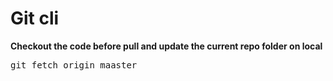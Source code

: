 # Git cli

**Checkout the code before pull and update the current repo folder on local**
<pre>git fetch origin maaster</pre>

